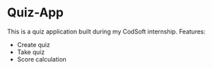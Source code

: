 # Quiz-App
This is a quiz application built during my CodSoft internship.
Features:
- Create quiz
- Take quiz
- Score calculation
